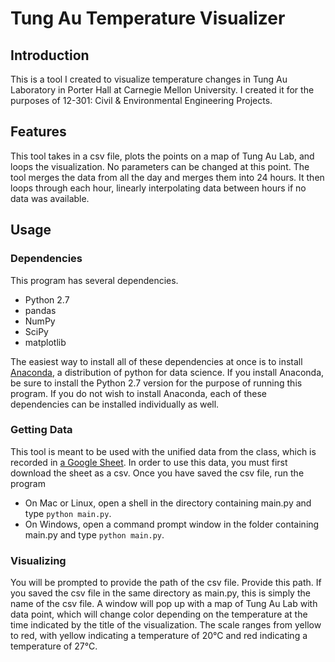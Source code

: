 # Tung Au Temperature Visualizer

## Introduction
This is a tool I created to visualize temperature changes in Tung Au Laboratory in Porter Hall at Carnegie Mellon University. I created it for the purposes of 12-301: Civil & Environmental Engineering Projects.

## Features
This tool takes in a csv file, plots the points on a map of Tung Au Lab, and loops the visualization. No parameters can be changed at this point.
The tool merges the data from all the day and merges them into 24 hours. It then loops through each hour, linearly interpolating data between hours if no data was available.

## Usage
### Dependencies
This program has several dependencies.
+ Python 2.7
+ pandas
+ NumPy
+ SciPy
+ matplotlib

The easiest way to install all of these dependencies at once is to install [Anaconda](https://www.continuum.io/downloads), a distribution of python for data science. If you install Anaconda, be sure to install the Python 2.7 version for the purpose of running this program. If you do not wish to install Anaconda, each of these dependencies can be installed individually as well.

### Getting Data
This tool is meant to be used with the unified data from the class, which is recorded in [a Google Sheet](https://docs.google.com/a/andrew.cmu.edu/spreadsheets/d/1hrspVE9td1pjHLXmYTPeIDspb6e5GqtgCfN1QduVqck/edit?usp=sharing). In order to use this data, you must first download the sheet as a csv.
Once you have saved the csv file, run the program
+ On Mac or Linux, open a shell in the directory containing main.py and type `python main.py`.
+ On Windows, open a command prompt window in the folder containing main.py and type `python main.py`.

### Visualizing
You will be prompted to provide the path of the csv file. Provide this path. If you saved the csv file in the same directory as main.py, this is simply the name of the csv file.
A window will pop up with a map of Tung Au Lab with data point, which will change color depending on the temperature at the time indicated by the title of the visualization. The scale ranges from yellow to red, with yellow indicating a temperature of 20°C and red indicating a temperature of 27°C.
